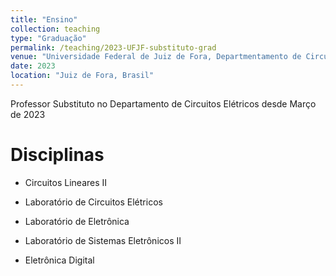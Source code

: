 ```yaml
---
title: "Ensino"
collection: teaching
type: "Graduação"
permalink: /teaching/2023-UFJF-substituto-grad
venue: "Universidade Federal de Juiz de Fora, Departmentamento de Circuitos Elétricos"
date: 2023
location: "Juiz de Fora, Brasil"
---
```


Professor Substituto no Departamento de Circuitos Elétricos desde Março de 2023

Disciplinas
======
* Circuitos Lineares II

* Laboratório de Circuitos Elétricos

* Laboratório de Eletrônica

* Laboratório de Sistemas Eletrônicos II

* Eletrônica Digital

